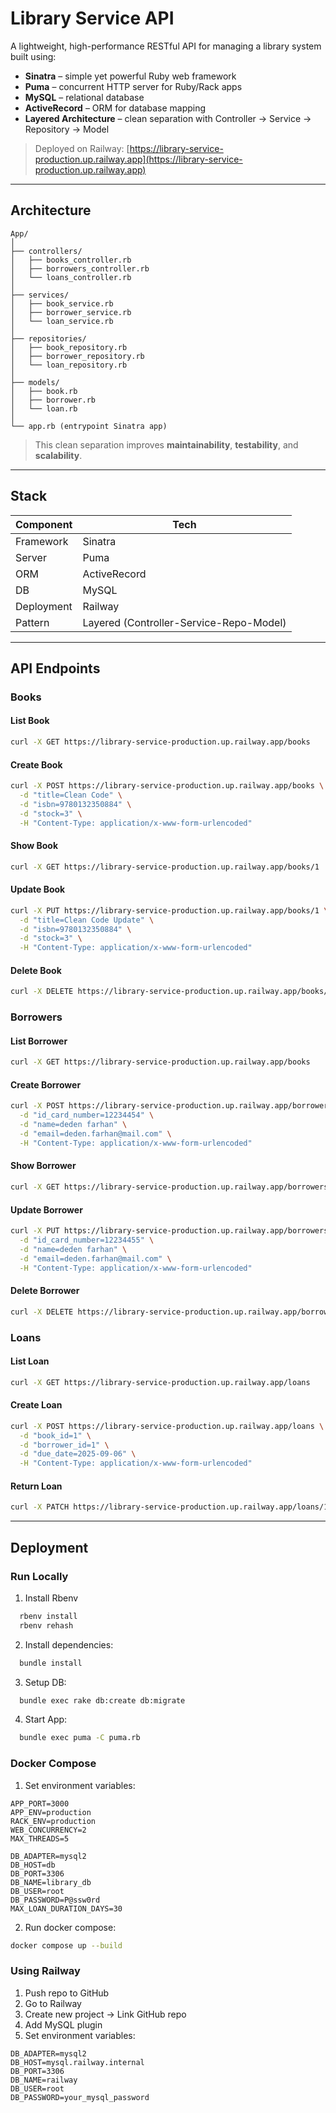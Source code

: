 # Library Service API

A lightweight, high-performance RESTful API for managing a library system built using:

- **Sinatra** – simple yet powerful Ruby web framework
- **Puma** – concurrent HTTP server for Ruby/Rack apps
- **MySQL** – relational database
- **ActiveRecord** – ORM for database mapping
- **Layered Architecture** – clean separation with Controller → Service → Repository → Model

> Deployed on Railway: [https://library-service-production.up.railway.app](https://library-service-production.up.railway.app)

---

## Architecture
```angular2html
App/
│
├── controllers/
│   ├── books_controller.rb
│   ├── borrowers_controller.rb
│   └── loans_controller.rb
│
├── services/
│   ├── book_service.rb
│   ├── borrower_service.rb
│   └── loan_service.rb
│
├── repositories/
│   ├── book_repository.rb
│   ├── borrower_repository.rb
│   └── loan_repository.rb
│
├── models/
│   ├── book.rb
│   ├── borrower.rb
│   └── loan.rb
│
└── app.rb (entrypoint Sinatra app)
```
> This clean separation improves **maintainability**, **testability**, and **scalability**.

---

## Stack

| Component      | Tech                        |
|----------------|-----------------------------|
| Framework      | Sinatra                     |
| Server         | Puma                        |
| ORM            | ActiveRecord                |
| DB             | MySQL                       |
| Deployment     | Railway                     |
| Pattern        | Layered (Controller-Service-Repo-Model) |

---

## API Endpoints

### Books

#### List Book
```bash
curl -X GET https://library-service-production.up.railway.app/books
```

#### Create Book
```bash
curl -X POST https://library-service-production.up.railway.app/books \
  -d "title=Clean Code" \
  -d "isbn=9780132350884" \
  -d "stock=3" \
  -H "Content-Type: application/x-www-form-urlencoded"
```

#### Show Book
```bash
curl -X GET https://library-service-production.up.railway.app/books/1
```

#### Update Book
```bash
curl -X PUT https://library-service-production.up.railway.app/books/1 \
  -d "title=Clean Code Update" \
  -d "isbn=9780132350884" \
  -d "stock=3" \
  -H "Content-Type: application/x-www-form-urlencoded"
```

#### Delete Book
```bash
curl -X DELETE https://library-service-production.up.railway.app/books/1
```

### Borrowers

#### List Borrower
```bash
curl -X GET https://library-service-production.up.railway.app/books
```

#### Create Borrower
```bash
curl -X POST https://library-service-production.up.railway.app/borrowers \
  -d "id_card_number=12234454" \
  -d "name=deden farhan" \
  -d "email=deden.farhan@mail.com" \
  -H "Content-Type: application/x-www-form-urlencoded"
```

#### Show Borrower
```bash
curl -X GET https://library-service-production.up.railway.app/borrowers/1
```

#### Update Borrower
```bash
curl -X PUT https://library-service-production.up.railway.app/borrowers/1 \
  -d "id_card_number=12234455" \
  -d "name=deden farhan" \
  -d "email=deden.farhan@mail.com" \
  -H "Content-Type: application/x-www-form-urlencoded"
```

#### Delete Borrower
```bash
curl -X DELETE https://library-service-production.up.railway.app/borrowers/1
```

### Loans

#### List Loan
```bash
curl -X GET https://library-service-production.up.railway.app/loans
```

#### Create Loan
```bash
curl -X POST https://library-service-production.up.railway.app/loans \
  -d "book_id=1" \
  -d "borrower_id=1" \
  -d "due_date=2025-09-06" \
  -H "Content-Type: application/x-www-form-urlencoded"
```

#### Return Loan
```bash
curl -X PATCH https://library-service-production.up.railway.app/loans/1/return
```

---

## Deployment
### Run Locally
1. Install Rbenv
```bash
  rbenv install
  rbenv rehash
```
2. Install dependencies:
```bash
  bundle install
```
3. Setup DB:
```bash
  bundle exec rake db:create db:migrate
```
4. Start App:
```bash
  bundle exec puma -C puma.rb
```

### Docker Compose
1. Set environment variables:
```dotenv
APP_PORT=3000
APP_ENV=production
RACK_ENV=production
WEB_CONCURRENCY=2
MAX_THREADS=5

DB_ADAPTER=mysql2
DB_HOST=db
DB_PORT=3306
DB_NAME=library_db
DB_USER=root
DB_PASSWORD=P@ssw0rd
MAX_LOAN_DURATION_DAYS=30
```
2. Run docker compose:
```bash
docker compose up --build
```
### Using Railway
1. Push repo to GitHub 
2. Go to Railway 
3. Create new project → Link GitHub repo 
4. Add MySQL plugin 
5. Set environment variables:
```dotenv
DB_ADAPTER=mysql2
DB_HOST=mysql.railway.internal
DB_PORT=3306
DB_NAME=railway
DB_USER=root
DB_PASSWORD=your_mysql_password
```